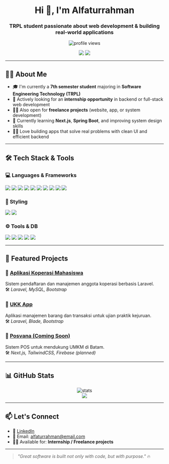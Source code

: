 <h1 align="center">Hi 👋, I'm Alfaturrahman</h1>
<h3 align="center">TRPL student passionate about web development & building real-world applications</h3>

<p align="center">
  <img src="https://komarev.com/ghpvc/?username=Alfaturrahman&label=Profile%20views&color=0e75b6&style=flat" alt="profile views" />
</p>

<p align="center">
  <img src="https://img.shields.io/badge/Ready%20for-Internship-blue?style=flat&logo=internship&logoColor=white" />
  <img src="https://img.shields.io/badge/Open%20to-Freelance%20Work-orange?style=flat&logo=freelancer" />
</p>

---

## 👨‍💻 About Me

- 🎓 I'm currently a **7th semester student** majoring in **Software Engineering Technology (TRPL)**
- 💼 Actively looking for an **internship opportunity** in backend or full-stack web development  
- 🧑‍💻 Also open for **freelance projects** (website, app, or system development)
- 🌱 Currently learning **Next.js**, **Spring Boot**, and improving system design skills
- 🧑‍🔬 Love building apps that solve real problems with clean UI and efficient backend

---

## 🛠️ Tech Stack & Tools

### 💻 Languages & Frameworks
<p>
  <img src="https://img.shields.io/badge/PHP-777BB4?style=flat&logo=php&logoColor=white" />
  <img src="https://img.shields.io/badge/Laravel-F55247?style=flat&logo=laravel&logoColor=white" />
  <img src="https://img.shields.io/badge/Java-007396?style=flat&logo=java&logoColor=white" />
  <img src="https://img.shields.io/badge/Spring Boot-6DB33F?style=flat&logo=spring-boot&logoColor=white" />
  <img src="https://img.shields.io/badge/Django-092E20?style=flat&logo=django&logoColor=white" />
  <img src="https://img.shields.io/badge/JavaScript-F7DF1E?style=flat&logo=javascript&logoColor=black" />
  <img src="https://img.shields.io/badge/React-61DAFB?style=flat&logo=react&logoColor=black" />
  <img src="https://img.shields.io/badge/Next.js-000000?style=flat&logo=nextdotjs&logoColor=white" />
  <img src="https://img.shields.io/badge/Flutter-02569B?style=flat&logo=flutter&logoColor=white" />
  <img src="https://img.shields.io/badge/Firebase-FFCA28?style=flat&logo=firebase&logoColor=black" />
</p>

### 🎨 Styling
<p>
  <img src="https://img.shields.io/badge/Tailwind_CSS-38B2AC?style=flat&logo=tailwind-css&logoColor=white" />
  <img src="https://img.shields.io/badge/Bootstrap-563D7C?style=flat&logo=bootstrap&logoColor=white" />
</p>

### ⚙️ Tools & DB
<p>
  <img src="https://img.shields.io/badge/MySQL-4479A1?style=flat&logo=mysql&logoColor=white" />
  <img src="https://img.shields.io/badge/PostgreSQL-336791?style=flat&logo=postgresql&logoColor=white" />
  <img src="https://img.shields.io/badge/Git-F05032?style=flat&logo=git&logoColor=white" />
  <img src="https://img.shields.io/badge/GitHub-181717?style=flat&logo=github&logoColor=white" />
  <img src="https://img.shields.io/badge/VS Code-007ACC?style=flat&logo=visual-studio-code&logoColor=white" />
</p>

---

## 🚀 Featured Projects

### 📌 [Aplikasi Koperasi Mahasiswa](https://github.com/Alfaturrahman/koperasi)
Sistem pendaftaran dan manajemen anggota koperasi berbasis Laravel.  
🛠️ *Laravel, MySQL, Bootstrap*  

### 📌 [UKK App](https://github.com/Alfaturrahman/ukk)  
Aplikasi manajemen barang dan transaksi untuk ujian praktik kejuruan.  
🛠️ *Laravel, Blade, Bootstrap*

### 📌 [Posvana (Coming Soon)](https://github.com/Alfaturrahman/posvana)  
Sistem POS untuk mendukung UMKM di Batam.  
🛠️ *Next.js, TailwindCSS, Firebase (planned)*

---

## 📊 GitHub Stats

<p align="center">
  <img src="https://github-readme-stats.vercel.app/api?username=Alfaturrahman&show_icons=true&theme=default" alt="stats" />
  <br />
  <img src="https://github-readme-stats.vercel.app/api/top-langs/?username=Alfaturrahman&layout=compact&theme=default" />
</p>

---

## 📫 Let's Connect

- 💼 [LinkedIn](https://linkedin.com/in/namakamu)  
- 📧 Email: alfaturrahman@email.com  
- 🧑‍💻 Available for: **Internship / Freelance projects**

---

> _"Great software is built not only with code, but with purpose."_ 🔥
